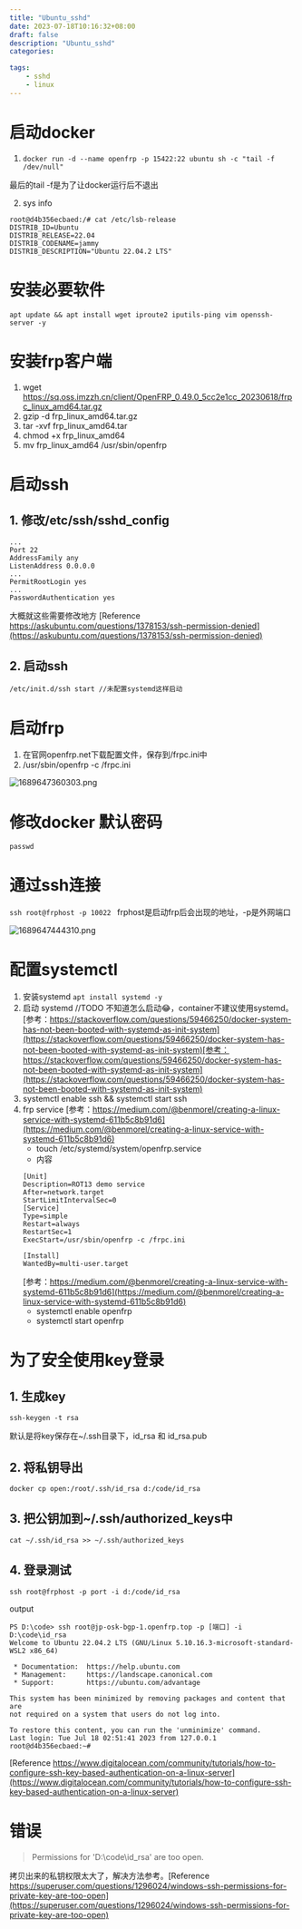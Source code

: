 ```yaml
---
title: "Ubuntu_sshd"
date: 2023-07-18T10:16:32+08:00
draft: false
description: "Ubuntu_sshd"
categories:

tags:
    - sshd
    - linux
---
```

# 启动docker
1. `docker run -d --name openfrp -p 15422:22 ubuntu sh -c "tail -f /dev/null"`

最后的tail -f是为了让docker运行后不退出

2. sys info
```shell
root@d4b356ecbaed:/# cat /etc/lsb-release
DISTRIB_ID=Ubuntu
DISTRIB_RELEASE=22.04
DISTRIB_CODENAME=jammy
DISTRIB_DESCRIPTION="Ubuntu 22.04.2 LTS"
```
# 安装必要软件
```shell
apt update && apt install wget iproute2 iputils-ping vim openssh-server -y
```
# 安装frp客户端
1. wget https://sq.oss.imzzh.cn/client/OpenFRP_0.49.0_5cc2e1cc_20230618/frpc_linux_amd64.tar.gz
2. gzip -d frp_linux_amd64.tar.gz
3. tar -xvf frp_linux_amd64.tar
4. chmod +x frp_linux_amd64
5. mv frp_linux_amd64 /usr/sbin/openfrp
# 启动ssh
## 1. 修改/etc/ssh/sshd_config
```shell
...
Port 22
AddressFamily any
ListenAddress 0.0.0.0
...
PermitRootLogin yes
...
PasswordAuthentication yes
```
大概就这些需要修改地方 [Reference https://askubuntu.com/questions/1378153/ssh-permission-denied](https://askubuntu.com/questions/1378153/ssh-permission-denied)

## 2. 启动ssh
`/etc/init.d/ssh start //未配置systemd这样启动`
# 启动frp
1. 在官网openfrp.net下载配置文件，保存到/frpc.ini中
2. /usr/sbin/openfrp -c /frpc.ini

![1689647360303.png](./post/ubuntu_sshd/1689647360303.png)
# 修改docker 默认密码
```shell
passwd
```
# 通过ssh连接
`ssh root@frphost -p 10022 `
frphost是启动frp后会出现的地址，-p是外网端口

![1689647444310.png](./post/ubuntu_sshd/1689647444310.png)

# 配置systemctl
1. 安装systemd `apt install systemd -y`
2. 启动 systemd //TODO 不知道怎么启动😂，container不建议使用systemd。[参考：https://stackoverflow.com/questions/59466250/docker-system-has-not-been-booted-with-systemd-as-init-system](https://stackoverflow.com/questions/59466250/docker-system-has-not-been-booted-with-systemd-as-init-system)[参考：https://stackoverflow.com/questions/59466250/docker-system-has-not-been-booted-with-systemd-as-init-system](https://stackoverflow.com/questions/59466250/docker-system-has-not-been-booted-with-systemd-as-init-system)
3. systemctl enable ssh && systemctl start ssh
4. frp service [参考：https://medium.com/@benmorel/creating-a-linux-service-with-systemd-611b5c8b91d6](https://medium.com/@benmorel/creating-a-linux-service-with-systemd-611b5c8b91d6)
    * touch /etc/systemd/system/openfrp.service
    * 内容
    ```shell
    [Unit]
    Description=ROT13 demo service
    After=network.target
    StartLimitIntervalSec=0
    [Service]
    Type=simple
    Restart=always
    RestartSec=1
    ExecStart=/usr/sbin/openfrp -c /frpc.ini

    [Install]
    WantedBy=multi-user.target
    ```
    [参考：https://medium.com/@benmorel/creating-a-linux-service-with-systemd-611b5c8b91d6](https://medium.com/@benmorel/creating-a-linux-service-with-systemd-611b5c8b91d6)
    * systemctl enable openfrp
    * systemctl start openfrp
# 为了安全使用key登录
## 1. 生成key
```shell
ssh-keygen -t rsa
```
默认是将key保存在~/.ssh目录下，id_rsa 和 id_rsa.pub
## 2. 将私钥导出
```shell
docker cp open:/root/.ssh/id_rsa d:/code/id_rsa
```
## 3. 把公钥加到~/.ssh/authorized_keys中
```shell
cat ~/.ssh/id_rsa >> ~/.ssh/authorized_keys
```
## 4. 登录测试
```shell
ssh root@frphost -p port -i d:/code/id_rsa
```
output
```shell
PS D:\code> ssh root@jp-osk-bgp-1.openfrp.top -p [端口] -i D:\code\id_rsa
Welcome to Ubuntu 22.04.2 LTS (GNU/Linux 5.10.16.3-microsoft-standard-WSL2 x86_64)

 * Documentation:  https://help.ubuntu.com
 * Management:     https://landscape.canonical.com
 * Support:        https://ubuntu.com/advantage

This system has been minimized by removing packages and content that are
not required on a system that users do not log into.

To restore this content, you can run the 'unminimize' command.
Last login: Tue Jul 18 02:51:41 2023 from 127.0.0.1
root@d4b356ecbaed:~#
```
[Reference https://www.digitalocean.com/community/tutorials/how-to-configure-ssh-key-based-authentication-on-a-linux-server](https://www.digitalocean.com/community/tutorials/how-to-configure-ssh-key-based-authentication-on-a-linux-server)
# 错误
> Permissions for 'D:\\code\\id_rsa' are too open.

拷贝出来的私钥权限太大了，解决方法参考。[Reference https://superuser.com/questions/1296024/windows-ssh-permissions-for-private-key-are-too-open](https://superuser.com/questions/1296024/windows-ssh-permissions-for-private-key-are-too-open)

